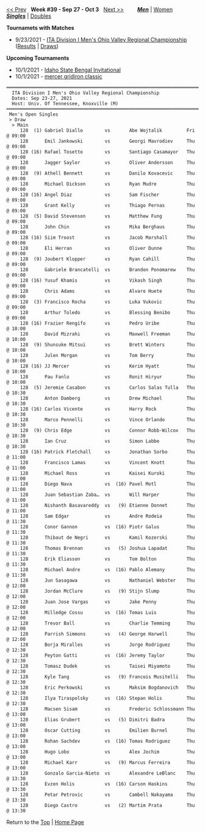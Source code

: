 <a name="top"></a>[<< Prev](men_singles_2138.md) &nbsp; **Week #39 - Sep 27 - Oct 3** &nbsp; [Next >>](men_singles_2140.md) &nbsp;&nbsp;&nbsp;&nbsp;&nbsp;&nbsp;&nbsp; [***Men***](./men_singles_2139.md) &#124; [Women](./women_singles_2139.md) &nbsp;&nbsp;&nbsp;&nbsp;&nbsp; [***Singles***](./men_singles_2139.md) &#124; [Doubles](./men_doubles_2139.md)

**Tournamets with Matches**  
- 9/23/2021 - [ITA Division I Men's Ohio Valley Regional Championship](#21-20374) ([Results](#21-20374) &#124; <a href="https://colleges.wearecollegetennis.com/competitions/UnivOfTennesseeKnoxvilleM/Tournaments/Overview/E67E61FF-EAE8-48C4-A7F4-925524DBA1AC" target="_blank">Draws</a>)  

**Upcoming Tournaments**  
- 10/1/2021 - <a href="https://colleges.wearecollegetennis.com/competitions/IdahoStateUniversityM/Tournaments/Overview/49BE2191-9463-412E-ABD7-0A0DE6B56CDC" target="_blank">Idaho State Bengal Invitational</a>  
- 10/1/2021 - <a href="https://colleges.wearecollegetennis.com/competitions/MercerUniversityM/Tournaments/Overview/DA1EFD3A-A2A3-47C3-8E11-2A83F6F6F79E" target="_blank">mercer gridiron classic</a>  

<a name="21-20374"></a>
~~~
═════════════════════════════════════════════════════════════════════════════
  ITA Division I Men's Ohio Valley Regional Championship
  Dates: Sep 23-27, 2021
  Host: Univ. Of Tennessee, Knoxville (M)
═════════════════════════════════════════════════════════════════════════════
 Men's Open Singles
 > Draw
  > Main
     128  (1) Gabriel Diallo        vs       Abe Wojtalik         Fri @ 09:00
     128      Emil Jankowski        vs       Georgi Mavrodiev     Thu @ 09:00
     128 (16) Rafael Tosetto        vs       Santiago Casamayor   Thu @ 09:00
     128      Jagger Saylor         vs       Oliver Andersson     Thu @ 09:00
     128  (9) Athell Bennett        vs       Danilo Kovacevic     Thu @ 09:00
     128      Michael Dickson       vs       Ryan Mudre           Thu @ 09:00
     128 (16) Angel Diaz            vs       Sam Fischer          Thu @ 09:00
     128      Grant Kelly           vs       Thiago Pernas        Thu @ 09:00
     128  (5) David Stevenson       vs       Matthew Fung         Thu @ 09:00
     128      John Chin             vs       Mika Berghaus        Thu @ 09:00
     128 (16) Siim Troost           vs       Jacob Marshall       Thu @ 09:00
     128      Eli Herran            vs       Oliver Dunne         Thu @ 09:00
     128  (9) Joubert Klopper       vs       Ryan Cahill          Thu @ 09:00
     128      Gabriele Brancatelli  vs       Brandon Ponomarew    Thu @ 09:00
     128 (16) Yusuf Khamis          vs       Vikash Singh         Thu @ 09:00
     128      Chris Adams           vs       Alvaro Huete         Thu @ 09:00
     128  (3) Francisco Rocha       vs       Luka Vukovic         Thu @ 09:00
     128      Arthur Toledo         vs       Blessing Benibo      Thu @ 09:00
     128 (16) Frazier Rengifo       vs       Pedro Uribe          Thu @ 10:00
     128      David Mizrahi         vs       Maxwell Freeman      Thu @ 10:00
     128  (9) Shunsuke Mitsui       vs       Brett Winters        Thu @ 10:00
     128      Julen Morgan          vs       Tom Berry            Thu @ 10:00
     128 (16) JJ Mercer             vs       Kerim Hyatt          Thu @ 10:00
     128      Pau Fanlo             vs       Ronit Hiryur         Thu @ 10:00
     128  (5) Jeremie Casabon       vs       Carlos Salas Tulla   Thu @ 10:30
     128      Anton Damberg         vs       Drew Michael         Thu @ 10:30
     128 (16) Carlos Vicente        vs       Harry Rock           Thu @ 10:30
     128      Marco Pennelli        vs       Vince Orlando        Thu @ 10:30
     128  (9) Chris Edge            vs       Connor Robb-Wilcox   Thu @ 10:30
     128      Ian Cruz              vs       Simon Labbe          Thu @ 10:30
     128 (16) Patrick Fletchall     vs       Jonathan Sorbo       Thu @ 11:00
     128      Francisco Lamas       vs       Vincent Knott        Thu @ 11:00
     128      Michael Ross          vs       Kaisei Kuroki        Thu @ 11:00
     128      Diego Nava            vs  (16) Pavel Motl           Thu @ 11:00
     128      Juan Sebastian Zaba…  vs       Will Harper          Thu @ 11:00
     128      Nishanth Basavareddy  vs   (9) Etienne Donnet       Thu @ 11:00
     128      Sam Edgar             vs       Andre Rodeia         Thu @ 11:30
     128      Conor Gannon          vs  (16) Piotr Galus          Thu @ 11:30
     128      Thibaut de Negri      vs       Kamil Kozerski       Thu @ 11:30
     128      Thomas Brennan        vs   (5) Joshua Lapadat       Thu @ 11:30
     128      Erik Eliasson         vs       Tom Bolton           Thu @ 11:30
     128      Michael Andre         vs  (16) Pablo Alemany        Thu @ 11:30
     128      Jun Sasagawa          vs       Nathaniel Webster    Thu @ 12:00
     128      Jordan McClure        vs   (9) Stijn Slump          Thu @ 12:00
     128      Juan Jose Vargas      vs       Jake Penny           Thu @ 12:00
     128      Milledge Cossu        vs  (16) Tomas Luis           Thu @ 12:00
     128      Trevor Ball           vs       Charlie Temming      Thu @ 12:00
     128      Parrish Simmons       vs   (4) George Harwell       Thu @ 12:00
     128      Borja Miralles        vs       Jorge Rodriguez      Thu @ 12:30
     128      Peyton Gatti          vs  (16) Jeremy Taylor        Thu @ 12:30
     128      Tomasz Dudek          vs       Taisei Miyamoto      Thu @ 12:30
     128      Kyle Tang             vs   (9) Francois Musitelli   Thu @ 12:30
     128      Eric Perkowski        vs       Maksim Bogdanovich   Thu @ 12:30
     128      Ilya Tiraspolsky      vs  (16) Stepan Holis         Thu @ 12:30
     128      Macsen Sisam          vs       Frederic Schlossmann Thu @ 13:00
     128      Elias Grubert         vs   (5) Dimitri Badra        Thu @ 13:00
     128      Oscar Cutting         vs       Emilien Burnel       Thu @ 13:00
     128      Rohan Sachdev         vs  (16) Tomas Rodriguez      Thu @ 13:00
     128      Hugo Lobo             vs       Alex Jochim          Thu @ 13:00
     128      Michael Karr          vs   (9) Marcus Ferreira      Thu @ 13:00
     128      Gonzalo Garcia-Nieto  vs       Alexandre LeBlanc    Thu @ 13:30
     128      Evzen Holis           vs  (16) Carson Haskins       Thu @ 13:30
     128      Petar Petrovic        vs       Cambell Nakayama     Thu @ 13:30
     128      Diego Castro          vs   (2) Martim Prata         Thu @ 13:30
~~~

Return to the [Top](./men_singles_2139.md) &#124; [Home Page](../../index.md)